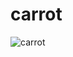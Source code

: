 # carrot
![carrot](https://user-images.githubusercontent.com/93417488/228307867-333137d0-4faa-42a5-b140-78e98a7aa3a2.png)
